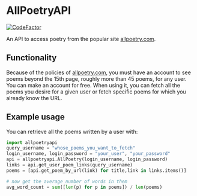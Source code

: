 # AllPoetryAPI

[![CodeFactor](https://www.codefactor.io/repository/github/jmbhughes/allpoetryapi/badge)](https://www.codefactor.io/repository/github/jmbhughes/allpoetryapi)

An API to access poetry from the popular site [allpoetry.com](https://allpoetry.com/poems). 

## Functionality
Because of the policies of [allpoetry.com](https://allpoetry.com/poems), you must have an account to see poems beyond 
the 15th page, roughly more than 45 poems, for any user. You can make an account for free. When using it, you can fetch 
all the poems you desire for a given user or fetch specific poems for which you already know the URL.

## Example usage
You can retrieve all the poems written by a user with:
    
```python
import allpoetryapi
query_username = "whose_poems_you_want_to_fetch"
login_username, login_password = "your_user", "your_password"
api = allpoetryapi.AllPoetry(login_username, login_password)
links = api.get_user_poem_links(query_username)
poems = [api.get_poem_by_url(link) for title,link in links.items()]

# now get the average number of words in them
avg_word_count = sum([len(p) for p in poems]) / len(poems)
```